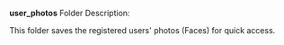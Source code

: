 **user_photos** Folder Description:

This folder saves the registered users' photos (Faces) for quick access.
